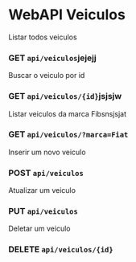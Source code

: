 # WebAPI Veiculos
 
Listar todos veiculos
### GET `api/veiculos`jejejj

Buscar o veiculo por id
### GET `api/veiculos/{id}`jsjsjw

Listar veiculos da marca Fibsnsjsjat
### GET `api/veiculos/?marca=Fiat`

Inserir um novo veiculo
### POST `api/veiculos`

Atualizar um veiculo
### PUT `api/veiculos`

Deletar um veiculo
### DELETE `api/veiculos/{id}`
